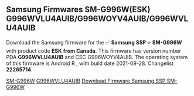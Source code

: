 <h2>Samsung Firmwares SM-G996W(ESK) G996WVLU4AUIB/G996WOYV4AUIB/G996WVLU4AUIB</h2>
Download the Samsung firmware for the ✅ <strong>Samsung SSP </strong> ⭐ <strong>SM-G996W</strong> with product code <strong>ESK</strong> <strong> from Canada</strong>. This firmware has version number PDA <strong>G996WVLU4AUIB</strong> and CSC G996WOYV4AUIB. The operating system of this firmware is Android R , with build date 2021-09-28. Changelist <strong>22265714</strong>.


[SM-G996W](https://samfirm.shop/samsung/model/SM-G996W)
[G996WVLU4AUIB](https://samfirm.shop/samsung/pda/G996WVLU4AUIB)
[Download Firmware Samsung SSP SM-G996W](https://samfirm.shop/samsung/firmware/460245)
